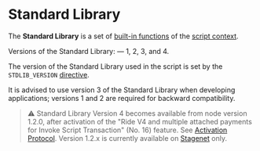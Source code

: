 
# Standard Library

The **Standard Library** is a set of [built-in functions](/en/ride/functions/built-in-functions) of the [script context](/en/ride/script/script-context).

Versions of the Standard Library: — 1, 2, 3, and 4.

The version of the Standard Library used in the script is set by the `STDLIB_VERSION` [directive](/en/ride/script/directives).

It is advised to use version 3 of the Standard Library when developing applications; versions 1 and 2 are required for backward compatibility.

> :warning: Standard Library Version 4 becomes available from node version 1.2.0, after activation of the "Ride V4 and multiple attached payments for Invoke Script Transaction" (No. 16) feature. See [Activation Protocol](/en/blockchain/waves-protocol/activation-protocol). Version 1.2.x is currently available on [Stagenet](/en/blockchain/blockchain-network/stage-network) only.
